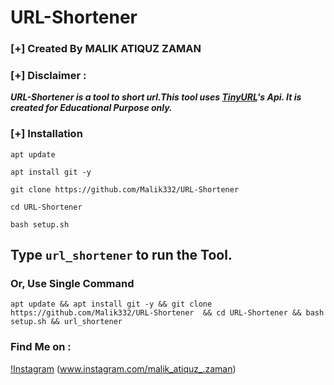 # URL-Shortener

### [+] Created By MALIK ATIQUZ ZAMAN
### [+] Disclaimer :
***URL-Shortener is a tool to short url.This tool uses [TinyURL](https://tinyurl.com/)'s Api. It is created for Educational Purpose only.***


### [+] Installation
```apt update```

```apt install git -y```

```git clone https://github.com/Malik332/URL-Shortener ```

```cd URL-Shortener```

```bash setup.sh```

## Type `url_shortener` to run the Tool.
### Or, Use Single Command
```
apt update && apt install git -y && git clone https://github.com/Malik332/URL-Shortener  && cd URL-Shortener && bash setup.sh && url_shortener
```

### Find Me on :
[!Instagram](https://img.shields.io/badge/Instagram-malik__atiquz__.zaman-blue) (www.instagram.com/malik_atiquz_.zaman)



